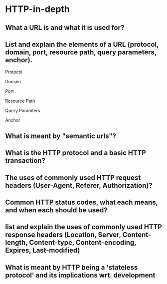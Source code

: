 # HTTP-in-depth

## What a URL is and what it is used for?


## List and explain the elements of a URL (protocol, domain, port, resource path, query parameters, anchor).

Protocol

Domain

Port

Resource Path

Query Paramters

Anchor


## What is meant by "semantic urls"?
 
## What is the HTTP protocol and a basic HTTP transaction?

## The uses of commonly used HTTP request headers (User-Agent, Referer, Authorization)?


## Common HTTP status codes, what each means, and when each should be used?


## list and explain the uses of commonly used HTTP response headers (Location, Server, Content-length, Content-type, Content-encoding, Expires, Last-modified)

## What is meant by HTTP being a 'stateless protocol' and its implications wrt. development
